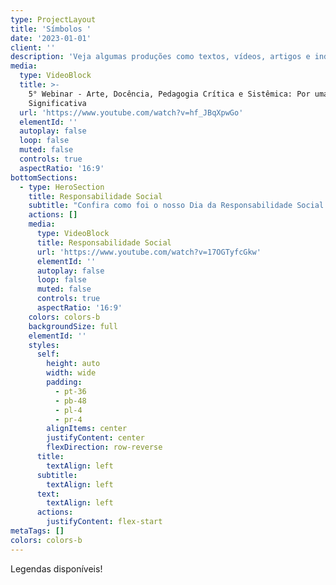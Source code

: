 ```yaml
---
type: ProjectLayout
title: 'Símbolos '
date: '2023-01-01'
client: ''
description: 'Veja algumas produções como textos, vídeos, artigos e indicações.'
media:
  type: VideoBlock
  title: >-
    5° Webinar - Arte, Docência, Pedagogia Crítica e Sistêmica: Por uma Educação
    Significativa
  url: 'https://www.youtube.com/watch?v=hf_JBqXpwGo'
  elementId: ''
  autoplay: false
  loop: false
  muted: false
  controls: true
  aspectRatio: '16:9'
bottomSections:
  - type: HeroSection
    title: Responsabilidade Social
    subtitle: "Confira como foi o nosso Dia da Responsabilidade Social! \U0001F31F\U0001F64CAssista ao vídeo e veja o resultado do nosso compromisso em promover mudanças positivas. Gratidão a todos que participaram e contribuíram para essa causa! \U0001F496\U0001F44F"
    actions: []
    media:
      type: VideoBlock
      title: Responsabilidade Social
      url: 'https://www.youtube.com/watch?v=17OGTyfcGkw'
      elementId: ''
      autoplay: false
      loop: false
      muted: false
      controls: true
      aspectRatio: '16:9'
    colors: colors-b
    backgroundSize: full
    elementId: ''
    styles:
      self:
        height: auto
        width: wide
        padding:
          - pt-36
          - pb-48
          - pl-4
          - pr-4
        alignItems: center
        justifyContent: center
        flexDirection: row-reverse
      title:
        textAlign: left
      subtitle:
        textAlign: left
      text:
        textAlign: left
      actions:
        justifyContent: flex-start
metaTags: []
colors: colors-b
---
```

Legendas disponíveis!
